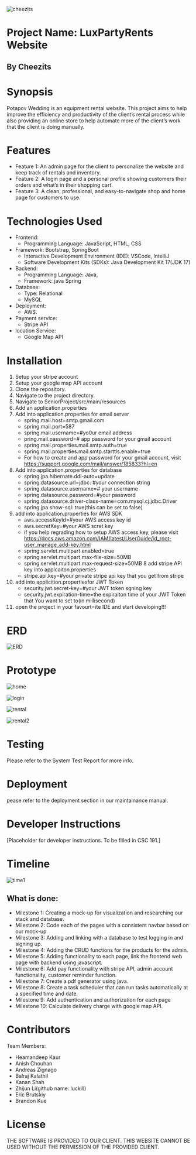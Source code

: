 ![cheezits](https://github.com/heamandeepkaur/SeniorProject/assets/114961336/055fb94f-e32e-4e8a-bcb1-d06dfa84b93c)
# Project Name: LuxPartyRents Website
## By Cheezits


# Synopsis
Potapov Wedding is an equipment rental website. This project aims to help improve the efficiency and productivity of the client’s rental process while also providing an online store to help automate more of the client’s work that the client is doing manually.


# Features
* Feature 1: An admin page for the client to personalize the website and keep track of rentals and inventory.
* Feature 2: A login page and a personal profile showing customers their orders and what’s in their shopping cart.
* Feature 3: A clean, professional, and easy-to-navigate shop and home page for customers to use.


# Technologies Used
* Frontend:
	- Programming Language: JavaScript, HTML, CSS
* Framework: Bootstrap, SpringBoot
	- Interactive Development Environment (IDE): VSCode, IntelliJ
	- Software Development Kits (SDKs): Java Development Kit 17(JDK 17)
* Backend:
	- Programming Language: Java, 
	- Framework: java Spring
* Database:
	- Type: Relational
	- MySQL
* Deployment: 
	- AWS.
* Payment service:
 	- Stripe API
* location Service:
 	- Google Map API


# Installation
1. Setup your stripe account
2. Setup your google map API account
1. Clone the repository.
2. Navigate to the project directory.
3. Navigate to SeniorProject/src/main/resources
4. Add an application.properties
5. Add into application.properties for email server
	- spring.mail.host=smtp.gmail.com
	- spring.mail.port=587
	- spring.mail.username=#yo0ur email address
	- pring.mail.password=# app password for your gmail account
	- spring.mail.properties.mail.smtp.auth=true
	- spring.mail.properties.mail.smtp.starttls.enable=true
	- For how to create and app password for your gmail account, visit https://support.google.com/mail/answer/185833?hl=en
6. Add into application.properties for database
	- spring.jpa.hibernate.ddl-auto=update
	- spring.datasource.url=jdbc: #your connection string
	- spring.datasource.username=# your username
	- spring.datasource.password=#your password
	- spring.datasource.driver-class-name=com.mysql.cj.jdbc.Driver
	- spring.jpa.show-sql: true(this can be set to false)
7. add into application.properties for AWS SDK
   	- aws.accessKeyId=#your AWS access key id
   	- aws.secretKey=#your AWS scret key
   	- if you help regrading how to setup AWS access key, please visit https://docs.aws.amazon.com/IAM/latest/UserGuide/id_root-user_manage_add-key.html
   	- spring.servlet.multipart.enabled=true
	- spring.servlet.multipart.max-file-size=50MB
	- spring.servlet.multipart.max-request-size=50MB
8 add stripe APi key into appicaiton.properties
	- stripe.api.key=#your private stripe api key that you get from stripe
9. add into applicition.propertiesfor JWT Token
 	- security.jwt.secret-key=#your JWT token sgning key
	- security.jwt.expiration-time=the expiraiton time of your JWT Token that You want to set to(in millisecond)
10. open the project in your favourt=ite IDE and start developing!!!


# ERD
![ERD](https://github.com/heamandeepkaur/SeniorProject/assets/114961336/e40a376b-79ba-4caa-bf8d-1f68b42b19e2)


# Prototype
![home](https://github.com/heamandeepkaur/SeniorProject/assets/114961336/f6db66d4-432b-45a2-b8a9-71bf5c116996)

![login](https://github.com/heamandeepkaur/SeniorProject/assets/114961336/f2171b84-fbcd-48ed-96e9-27e283aab438)

![rental](https://github.com/heamandeepkaur/SeniorProject/assets/114961336/3804fb0a-4bbb-468a-b618-689210659dfc)

![rental2](https://github.com/heamandeepkaur/SeniorProject/assets/114961336/b02c8eee-6c50-4e70-809c-74d2bb4a510a)



# Testing
Please refer to the System Test Report for more info.


# Deployment
pease refer to the deployment section in our maintainance manual.


# Developer Instructions
[Placeholder for developer instructions. To be filled in CSC 191.]


# Timeline
![time1](https://github.com/heamandeepkaur/SeniorProject/assets/114961336/579878d3-b7cc-42d7-9441-cc6dc4ba223b)
## What is done:
- Milestone 1: Creating a mock-up for visualization and researching our stack and database.
- Milestone 2: Code each of the pages with a consistent navbar based on our mock-up
- Milestone 3: Adding and linking with a database to test logging in and signing up.
- Milestone 4: Adding the CRUD functions for the products for the admin.
- Milestone 5: Adding functionality to each page, link the frontend web page with backend using javascript.
- Milestone 6: Add pay functionality with stripe API, admin account functionality, customer reminder function.
- Milestone 7: Create a pdf generator using java.
- Milestone 8: Create a task scheduler that can run tasks automatically at a specified time and date.
- Milestone 9: Add authentication and authorization for each page
- Milestone 10: Calculate delivery charge with google map API.

# Contributors
Team Members:
- Heamandeep Kaur
- Anish Chouhan
- Andreas Zignago
- Balraj Kalathil
- Kanan Shah
- Zhijun Li(github name: luckill)
- Eric Brutskiy
- Brandon Kue

# License

THE SOFTWARE IS PROVIDED TO OUR CLIENT. THIS WEBSITE CANNOT BE USED WITHOUT THE PERMISSION OF THE PROVIDED CLIENT.
